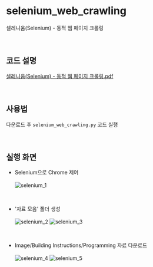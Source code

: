 # selenium_web_crawling
셀레니움(Selenium) - 동적 웹 페이지 크롤링
<br><br><br>

## 코드 설명
[셀레니움(Selenium) - 동적 웹 페이지 크롤링.pdf](https://github.com/bada1350/selenium_web_crawling/files/10448270/Selenium.-.pdf)
<br><br><br>

## 사용법
다운로드 후 <code>selenium_web_crawling.py</code> 코드 실행
<br><br><br>

## 실행 화면
- Selenium으로 Chrome 제어<br><br>
![selenium_1](https://user-images.githubusercontent.com/121742489/211839647-f5574fd1-995b-44de-b856-4210590e8ed9.png)
<br>

- '자료 모음' 폴더 생성<br><br>
![selenium_2](https://user-images.githubusercontent.com/121742489/211839677-72003f82-b93a-4924-9141-78462773ea7f.png)
![selenium_3](https://user-images.githubusercontent.com/121742489/211839711-a36a3074-2d98-45c3-9f5f-017a3389f8b3.png)
<br>

- Image/Building Instructions/Programming 자료 다운로드<br><br>
![selenium_4](https://user-images.githubusercontent.com/121742489/211839850-3182b40a-a2d3-4d73-8eb7-2c48480920bb.png)
![selenium_5](https://user-images.githubusercontent.com/121742489/211839870-b17578be-2cab-460c-84b5-4787ae06c85e.png)
